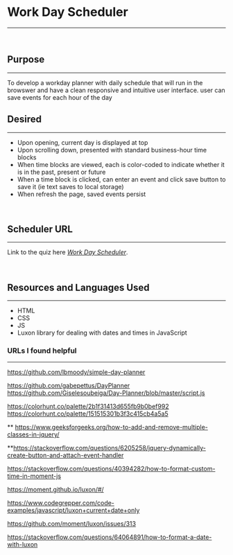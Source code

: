 # Work Day Scheduler
***
&nbsp;

## Purpose
***
To develop a workday planner with daily schedule that will run in the browswer and have a clean responsive and intuitive user interface. user can save events for each hour of the day


## Desired
***
- Upon opening, current day is displayed at top
- Upon scrolling down, presented with standard business-hour time blocks
- When time blocks are viewed, each is color-coded to indicate whether it is in the past, present or future
-  When a time block is clicked, can enter an event and click save button to save it (ie text saves to local storage)
- When refresh the page, saved events persist

&nbsp;

## Scheduler URL
***
Link to the quiz here *[Work Day Scheduler](https://melliedee.github.io/scheduler/)*.

&nbsp;

## Resources and Languages Used
***
- HTML
- CSS
- JS
- Luxon library for dealing with dates and times in JavaScript



### URLs I found helpful
***

https://github.com/lbmoody/simple-day-planner

https://github.com/gabepettus/DayPlanner
https://github.com/Giselesoubeiga/Day-Planner/blob/master/script.js

https://colorhunt.co/palette/2b1f31413d655fb9b0bef992
https://colorhunt.co/palette/151515301b3f3c415cb4a5a5

**
https://www.geeksforgeeks.org/how-to-add-and-remove-multiple-classes-in-jquery/

**https://stackoverflow.com/questions/6205258/jquery-dynamically-create-button-and-attach-event-handler

https://stackoverflow.com/questions/40394282/how-to-format-custom-time-in-moment-js

https://moment.github.io/luxon/#/

https://www.codegrepper.com/code-examples/javascript/luxon+current+date+only

https://github.com/moment/luxon/issues/313

https://stackoverflow.com/questions/64064891/how-to-format-a-date-with-luxon





